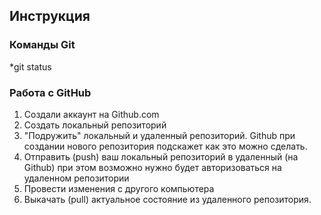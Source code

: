 ## Инструкция

### Команды Git

*git status

### Работа с GitHub

1. Создали аккаунт на Github.com
2. Создать локальный репозиторий
3. "Подружить" локальный и удаленный репозиторий. Github при создании нового репозитория подскажет как это можно сделать.
4. Отправить (push) ваш локальный репозиторий в удаленный (на Github) при этом возможно нужно будет авторизоваться на удаленном репозитории
5. Провести изменения с другого компьютера
6. Выкачать (pull) актуальное состояние из удаленного репозитория.

